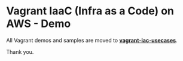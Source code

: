 # Vagrant IaaC (Infra as a Code) on AWS - Demo

All Vagrant demos and samples are moved to **[vagrant-iac-usecases](https://github.com/ginigangadharan/vagrant-iac-usecases)**.

Thank you.